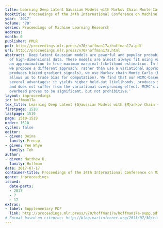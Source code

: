 ```yaml
---
title: Learning Deep Latent Gaussian Models with Markov Chain Monte Carlo
booktitle: Proceedings of the 34th International Conference on Machine Learning
year: '2017'
volume: '70'
series: Proceedings of Machine Learning Research
address: 
month: 0
publisher: PMLR
pdf: http://proceedings.mlr.press/v70/hoffman17a/hoffman17a.pdf
url: http://proceedings.mlr.press/v70/hoffman17a.html
abstract: 'Deep latent Gaussian models are powerful and popular probabilistic models
  of high-dimensional data. These models are almost always fit using variational expectation-maximization,
  an approximation to true maximum-marginal-likelihood estimation. In this paper,
  we propose a different approach: rather than use a variational approximation (which
  produces biased gradient signals), we use Markov chain Monte Carlo (MCMC, which
  allows us to trade bias for computation). We find that our MCMC-based approach has
  several advantages: it yields higher held-out likelihoods, produces sharper images,
  and does not suffer from the variational overpruning effect. MCMC’s additional computational
  overhead proves to be significant, but not prohibitive.'
layout: inproceedings
id: hoffman17a
tex_title: Learning Deep Latent {G}aussian Models with {M}arkov Chain {M}onte {C}arlo
firstpage: 1510
lastpage: 1519
page: 1510-1519
order: 1510
cycles: false
editor:
- given: Doina
  family: Precup
- given: Yee Whye
  family: Teh
author:
- given: Matthew D.
  family: Hoffman
date: 2017-07-17
container-title: Proceedings of the 34th International Conference on Machine Learning
genre: inproceedings
issued:
  date-parts:
  - 2017
  - 7
  - 17
extras:
- label: Supplementary PDF
  link: http://proceedings.mlr.press/v70/hoffman17a/hoffman17a-supp.pdf
# Format based on citeproc: http://blog.martinfenner.org/2013/07/30/citeproc-yaml-for-bibliographies/
---
```

